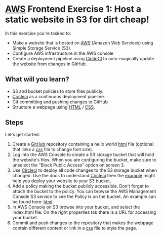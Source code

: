 # [AWS](https://aws.amazon.com/) Frontend Exercise 1: Host a static website in S3 for dirt cheap!
In this exercise you're tasked to:

- Make a website that is hosted on [AWS](https://aws.amazon.com/) (Amazon Web Services) using Simple Storage Service (S3).
- Configure AWS infrastructure in the AWS console
- Create a deployment pipeline using [CircleCI](https://circleci.com/signup/) to auto-magically update the website from changes in GitHub.

## What will you learn?

- S3 and bucket policies to store files publicly. 
- [Circleci](https://circleci.com/signup/) as a continuous deployment pipeline. 
- Git committing and pushing changes to GitHub 
- Structure a webpage using [HTML](https://www.w3schools.com/html/html_basic.asp) / [CSS](https://www.w3schools.com/css/default.asp).

## Steps
Let's get started:

1) Create a [GitHub](https://github.com) repository containing a hello world [html](https://www.w3schools.com/html/html_basic.asp) file (optional: that links a [css](https://www.w3schools.com/css/default.asp) file to change font size).
2) Log into the AWS Console to create a S3 storage bucket that will hold the website's files. When you are configuring the bucket, make sure to unselect the "Block Public Access" option on screen 3.
3) Use [Circleci](https://circleci.com/signup/) to deploy all code changes to the S3 storage bucket when changed. Use the docs to understand [Circleci](https://circleci.com/) then the [example](https://github.com/codersuk/ludum-dare-44/blob/master/.circleci/config.yml) might help you deploy your website to your S3 bucket.
4) Add a policy making the bucket publicly accessible. Don't forget to attach the bucket to the policy. You can browse the AWS Management Console S3 service to see the Policy is on the bucket. An example can be found here:
[html](https://www.w3schools.com/html/html_basic.asp)
5) In AWS Console on S3 browse into your bucket, and select the index.html file. On the right properties tab there is a URL for accessing your bucket.
6) Commit and push changes to the repository that makes the webpage contain different content or link in a [css](https://www.w3schools.com/css/default.asp) file to style the page. 

